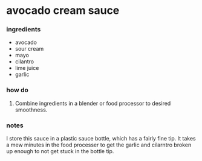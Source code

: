 # avocado cream sauce
### ingredients
* avocado
* sour cream
* mayo
* cilantro
* lime juice
* garlic

### how do
1. Combine ingredients in a blender or food processor to desired smoothness.

### notes
I store this sauce in a plastic sauce bottle, which has a fairly fine tip. It takes a mew minutes in the food processer to get the garlic and cilarntro broken
up enough to not get stuck in the bottle tip.
